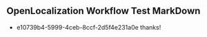 ## OpenLocalization Workflow Test MarkDown
* e10739b4-5999-4ceb-8ccf-2d5f4e231a0e 
thanks!<!--HONumber=Mar16_HO4-->
